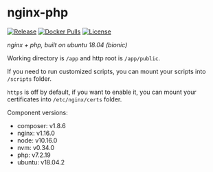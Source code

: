 # nginx-php

[![Release](https://img.shields.io/github/release/dakalab/nginx-php.svg)](https://github.com/dakalab/nginx-php/releases)
[![Docker Pulls](https://img.shields.io/docker/pulls/dakalab/nginx-php.svg)](https://hub.docker.com/r/dakalab/nginx-php)
[![License](https://img.shields.io/github/license/dakalab/nginx-php.svg)](https://github.com/dakalab/nginx-php)

*nginx + php, built on ubuntu 18.04 (bionic)*

Working directory is `/app` and http root is `/app/public`.

If you need to run customized scripts, you can mount your scripts into `/scripts` folder.

`https` is off by default, if you want to enable it, you can mount your certificates into `/etc/nginx/certs` folder.

Component versions:

- composer: v1.8.6
- nginx: v1.16.0
- node: v10.16.0
- nvm: v0.34.0
- php: v7.2.19
- ubuntu: v18.04.2
